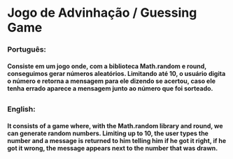 <h1>Jogo de Advinhação / Guessing Game</h1>

<h3>Português:</h3>

<h4>Consiste em um jogo onde, com a biblioteca Math.random e round, conseguimos gerar números aleatórios.
    Limitando até 10, o usuário digita o número e retorna a mensagem para ele dizendo se acertou, caso ele
    tenha errado aparece a mensagem junto ao número que foi sorteado.</h4>

##

<h3>English:</h3>

<h4>It consists of a game where, with the Math.random library and round, we can generate random numbers. 
  Limiting up to 10, the user types the number and a message is returned to him telling him if he got it right, 
  if he got it wrong, the message appears next to the number that was drawn.</h4>
